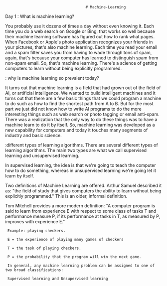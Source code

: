                                         # Machine-Learning
                                        
Day 1 :  What is machine learning? 

  You probably use it dozens of times a day without even knowing it. Each time you do a web search on Google or Bing, that     works so well because their machine learning software has figured out how to rank what pages. When Facebook or Apple's       photo application recognizes your friends in your pictures, that's also machine learning. Each time you read your email 
  and  a spam filter saves you from having to wade through tons of spam, again, that's because your computer has learned to     distinguish spam from non-spam email. So, that's machine learning. There's a science of getting computers to learn without 
  being explicitly programmed.
    
  
 : why is machine learning so prevalent today? 
    
   It turns out that machine learning is a field that had grown out of the field of AI, or artificial intelligence. 
   We wanted to build intelligent machines and it turns out that there are a few basic things that we could program 
   a machine to do such as how to find the shortest path from A to B. But for the most part we just did not know how 
   to write AI programs to do the more interesting things such as web search or photo tagging or email anti-spam. There 
   was a realization that the only way to do these things was to have a machine learn to do it by itself. So, machine 
   learning was developed as a new capability for computers and today it touches many segments of industry and basic 
   science.
   
   :different types of learning algorithms. There are several different types of learning algorithms.
   The main two types are what we call supervised learning and unsupervised learning.
    
   In supervised learning, the idea is that we're going to teach the computer how to do something, 
   whereas in unsupervised learning we're going let it learn by itself. 
    
   Two definitions of Machine Learning are offered. Arthur Samuel described it as: "the field of study
   that gives computers the ability to learn without being explicitly programmed." This is an older, 
   informal definition.

   Tom Mitchell provides a more modern definition: "A computer program is said to learn from experience E 
   with respect to some class of tasks T and performance measure P, if its performance at tasks in T, 
   as measured by P, improves with experience E."

     Example: playing checkers.

     E = the experience of playing many games of checkers

     T = the task of playing checkers.

     P = the probability that the program will win the next game.

     In general, any machine learning problem can be assigned to one of two broad classifications:

     Supervised learning and Unsupervised learning
